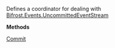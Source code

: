 Defines a coordinator for dealing with [Bifrost.Events.UncommittedEventStream](Bifrost.Events.UncommittedEventStream)

**Methods**

[Commit](Bifrost.Events.IUncommittedEventStreamCoordinator.Commit)
